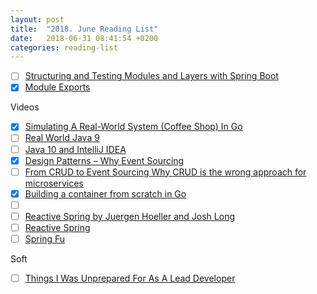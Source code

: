 ```yaml
---
layout: post
title:  "2018. June Reading List"
date:   2018-06-31 08:41:54 +0200
categories: reading-list
---
```


- [ ] [Structuring and Testing Modules and Layers with Spring Boot](https://reflectoring.io/testing-verticals-and-layers-spring-boot/)
- [x] [Module Exports](http://openmymind.net/2012/2/3/Node-Require-and-Exports/)

Videos
- [x] [Simulating A Real-World System (Coffee Shop) In Go](https://www.youtube.com/watch?v=jJS6G7irZSc&t=3s)
- [ ] [Real World Java 9](https://www.youtube.com/watch?v=QqmQ_0tV978)
- [ ] [Java 10 and IntelliJ IDEA](https://www.youtube.com/watch?v=H-LzZofU3zk)
- [x] [Design Patterns – Why Event Sourcing](https://www.youtube.com/watch?v=rUDN40rdly8)
- [ ] [From CRUD to Event Sourcing Why CRUD is the wrong approach for microservices](https://www.youtube.com/watch?v=holjbuSbv3k)
- [x] [Building a container from scratch in Go](https://www.youtube.com/watch?v=Utf-A4rODH8&t=425s)
- [ ] [](https://www.youtube.com/watch?v=TjomOMEsJhk)
- [ ] [Reactive Spring by Juergen Hoeller and Josh Long](https://www.youtube.com/watch?v=TZUZgU6rsNY)
- [ ] [Reactive Spring](https://www.youtube.com/watch?v=8HYBmpv34Us)
- [ ] [Spring Fu](https://www.youtube.com/watch?v=-yJ53wzG_lg)

Soft
- [ ] [Things I Was Unprepared For As A Lead Developer](https://www.youtube.com/watch?v=AwuqJ1qORag)
